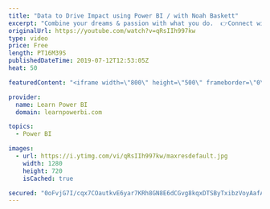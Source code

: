 ```yaml
---
title: "Data to Drive Impact using Power BI / with Noah Baskett"
excerpt: "Combine your dreams & passion with what you do.  👉Connect with Noah (Website): https://www.wisebi.co/  👉Connect with Noah (LinkedIn): https://www.linkedin.com/in/noahbaskett/  Join the Learn Power BI Family 👉https://web.learnpowerbi.com/waitlist-invite/  ================================ 👉 FREE Power"
originalUrl: https://youtube.com/watch?v=qRsIIh997kw
type: video
price: Free
length: PT16M39S
publishedDateTime: 2019-07-12T12:53:05Z
heat: 50

featuredContent: "<iframe width=\"800\" height=\"500\" frameborder=\"0\" src=\"https://www.youtube.com/embed/qRsIIh997kw\" allow=\"accelerometer; autoplay; encrypted-media; gyroscope; picture-in-picture\" allowfullscreen></iframe>"

provider:
  name: Learn Power BI
  domain: learnpowerbi.com

topics:
  - Power BI

images:
  - url: https://i.ytimg.com/vi/qRsIIh997kw/maxresdefault.jpg
    width: 1280
    height: 720
    isCached: true

secured: "0oFvjG7I/cqx7COautkvE6yar7KRh8GN8E6dCGvg8kqxDTSByTxibzVoyAafAyggDaR9PfsqFcdGPBO5lxTEOpo3fjQSck1Vi4BgNiLWpKSP4B9HpiNpqjP12EQS2d0oqcjL6Uw6QgnzW+xVdy195KLwtal0PdA24tRfE6vZ5XuNJ2p+Ul9Dc9696d0fNDoTcQnkgNDBGkqyGPy1FoDK9zAcExm/xmdrsk+zdO9+DCK0WufNKT09mFQ8M+n+HyowO1HX/2fDKs7KFQyIPubJ/BTT4YCxzgOlaPEk8Wij15VOZVD4zg8cYeIkltBwcc/uEl7yedrZp0/rSmm3A/U3XmakIfqXILLkio4pYv8+4PGT0tjXEJcITuoq1jLOV6rEFOF9n/TxIt79ncz2mBpSzF3QNPyfu5Up3bFv8PRnnzc=;sik40CXvp/blbi7QMVl05w=="
---
```


